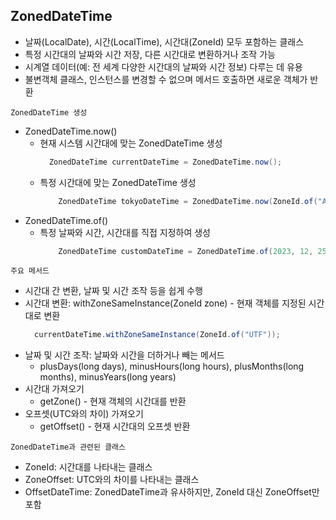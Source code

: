 ## ZonedDateTime
- 날짜(LocalDate), 시간(LocalTime), 시간대(ZoneId) 모두 포함하는 클래스
- 특정 시간대의 날짜와 시간 저장, 다른 시간대로 변환하거나 조작 가능
- 시계열 데이터(예: 전 세계 다양한 시간대의 날짜와 시간 정보) 다루는 데 유용
- 불변객체 클래스, 인스턴스를 변경할 수 없으며 메서드 호출하면 새로운 객체가 반환

`ZonedDateTime 생성`

- ZonedDateTime.now()
  - 현재 시스템 시간대에 맞는 ZonedDateTime 생성
      ~~~ java
        ZonedDateTime currentDateTime = ZonedDateTime.now();
      ~~~
  - 특정 시간대에 맞는 ZonedDateTime 생성
    ~~~ java
        ZonedDateTime tokyoDateTime = ZonedDateTime.now(ZoneId.of("Asia/Tokyo"));
    ~~~
- ZonedDateTime.of()
  - 특정 날짜와 시간, 시간대를 직접 지정하여 생성
    ~~~ java
        ZonedDateTime customDateTime = ZonedDateTime.of(2023, 12, 25, 12, 0, 0, 0, ZoneId.of("Europe/Paris"))
    ~~~
    
`주요 메서드`
- 시간대 간 변환, 날짜 및 시간 조작 등을 쉽게 수행
- 시간대 변환: withZoneSameInstance(ZoneId zone) - 현재 객체를 지정된 시간대로 변환 
  ~~~ java
    currentDateTime.withZoneSameInstance(ZoneId.of("UTF"));
  ~~~
- 날짜 및 시간 조작: 날짜와 시간을 더하거나 빼는 메서드
  - plusDays(long days), minusHours(long hours), plusMonths(long months), minusYears(long years)
- 시간대 가져오기
  - getZone() - 현재 객체의 시간대를 반환
- 오프셋(UTC와의 차이) 가져오기
  - getOffset() - 현재 시간대의 오프셋 반환

`ZonedDateTime과 관련된 클래스`
- ZoneId: 시간대를 나타내는 클래스
- ZoneOffset: UTC와의 차이를 나타내는 클래스
- OffsetDateTime: ZonedDateTime과 유사하지만, ZoneId 대신 ZoneOffset만 포함